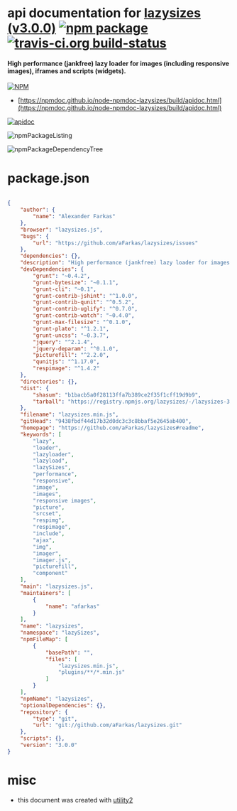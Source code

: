# api documentation for  [lazysizes (v3.0.0)](https://github.com/aFarkas/lazysizes#readme)  [![npm package](https://img.shields.io/npm/v/npmdoc-lazysizes.svg?style=flat-square)](https://www.npmjs.org/package/npmdoc-lazysizes) [![travis-ci.org build-status](https://api.travis-ci.org/npmdoc/node-npmdoc-lazysizes.svg)](https://travis-ci.org/npmdoc/node-npmdoc-lazysizes)
#### High performance (jankfree) lazy loader for images (including responsive images), iframes and scripts (widgets).

[![NPM](https://nodei.co/npm/lazysizes.png?downloads=true&downloadRank=true&stars=true)](https://www.npmjs.com/package/lazysizes)

- [https://npmdoc.github.io/node-npmdoc-lazysizes/build/apidoc.html](https://npmdoc.github.io/node-npmdoc-lazysizes/build/apidoc.html)

[![apidoc](https://npmdoc.github.io/node-npmdoc-lazysizes/build/screenCapture.buildCi.browser.%252Ftmp%252Fbuild%252Fapidoc.html.png)](https://npmdoc.github.io/node-npmdoc-lazysizes/build/apidoc.html)

![npmPackageListing](https://npmdoc.github.io/node-npmdoc-lazysizes/build/screenCapture.npmPackageListing.svg)

![npmPackageDependencyTree](https://npmdoc.github.io/node-npmdoc-lazysizes/build/screenCapture.npmPackageDependencyTree.svg)



# package.json

```json

{
    "author": {
        "name": "Alexander Farkas"
    },
    "browser": "lazysizes.js",
    "bugs": {
        "url": "https://github.com/aFarkas/lazysizes/issues"
    },
    "dependencies": {},
    "description": "High performance (jankfree) lazy loader for images (including responsive images), iframes and scripts (widgets).",
    "devDependencies": {
        "grunt": "~0.4.2",
        "grunt-bytesize": "~0.1.1",
        "grunt-cli": "~0.1",
        "grunt-contrib-jshint": "^1.0.0",
        "grunt-contrib-qunit": "^0.5.2",
        "grunt-contrib-uglify": "^0.7.0",
        "grunt-contrib-watch": "~0.4.0",
        "grunt-max-filesize": "^0.1.0",
        "grunt-plato": "^1.2.1",
        "grunt-uncss": "~0.3.7",
        "jquery": "^2.1.4",
        "jquery-deparam": "^0.1.0",
        "picturefill": "^2.2.0",
        "qunitjs": "^1.17.0",
        "respimage": "^1.4.2"
    },
    "directories": {},
    "dist": {
        "shasum": "b1bacb5a0f28113ffa7b389ce2f35f1cff19d9b9",
        "tarball": "https://registry.npmjs.org/lazysizes/-/lazysizes-3.0.0.tgz"
    },
    "filename": "lazysizes.min.js",
    "gitHead": "9438fbdf44d17b32d0dc3c3c8bbaf5e2645ab400",
    "homepage": "https://github.com/aFarkas/lazysizes#readme",
    "keywords": [
        "lazy",
        "loader",
        "lazyloader",
        "lazyload",
        "lazySizes",
        "performance",
        "responsive",
        "image",
        "images",
        "responsive images",
        "picture",
        "srcset",
        "respimg",
        "respimage",
        "include",
        "ajax",
        "img",
        "imager",
        "imager.js",
        "picturefill",
        "component"
    ],
    "main": "lazysizes.js",
    "maintainers": [
        {
            "name": "afarkas"
        }
    ],
    "name": "lazysizes",
    "namespace": "lazySizes",
    "npmFileMap": [
        {
            "basePath": "",
            "files": [
                "lazysizes.min.js",
                "plugins/**/*.min.js"
            ]
        }
    ],
    "npmName": "lazysizes",
    "optionalDependencies": {},
    "repository": {
        "type": "git",
        "url": "git://github.com/aFarkas/lazysizes.git"
    },
    "scripts": {},
    "version": "3.0.0"
}
```



# misc
- this document was created with [utility2](https://github.com/kaizhu256/node-utility2)

